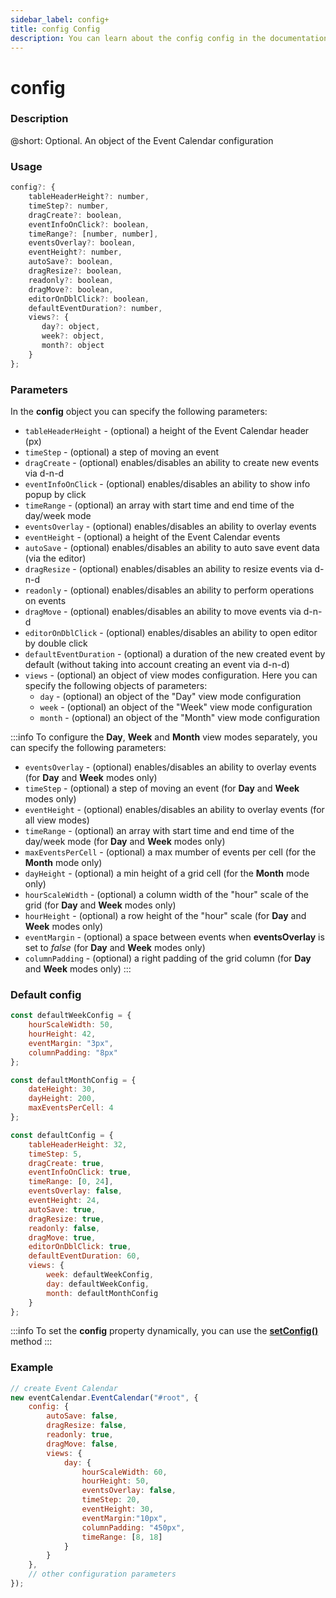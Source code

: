 ```yaml
---
sidebar_label: config+
title: config Config
description: You can learn about the config config in the documentation of the DHTMLX JavaScript Event Calendar library. Browse developer guides and API reference, try out code examples and live demos, and download a free 30-day evaluation version of DHTMLX Event Calendar.
---
```


# config

### Description

@short: Optional. An object of the Event Calendar configuration

### Usage

~~~jsx {}
config?: {
    tableHeaderHeight?: number,
    timeStep?: number,
    dragCreate?: boolean, 
    eventInfoOnClick?: boolean, 
    timeRange?: [number, number],
    eventsOverlay?: boolean,
    eventHeight?: number,
    autoSave?: boolean,
    dragResize?: boolean,
    readonly?: boolean,
    dragMove?: boolean,
    editorOnDblClick?: boolean,
    defaultEventDuration?: number,
    views?: { 
       day?: object,
       week?: object,
       month?: object
    }
};
~~~

### Parameters

In the **config** object you can specify the following parameters:

- `tableHeaderHeight` - (optional) a height of the Event Calendar header (px)
- `timeStep` - (optional) a step of moving an event
- `dragCreate` - (optional) enables/disables an ability to create new events via d-n-d
- `eventInfoOnClick` - (optional) enables/disables an ability to show info popup by click
- `timeRange` - (optional) an array with start time and end time of the day/week mode
- `eventsOverlay` - (optional) enables/disables an ability to overlay events
- `eventHeight` - (optional) a height of the Event Calendar events
- `autoSave` - (optional) enables/disables an ability to auto save event data (via the editor)
- `dragResize` - (optional) enables/disables an ability to resize events via d-n-d
- `readonly` - (optional) enables/disables an ability to perform operations on events
- `dragMove` - (optional) enables/disables an ability to move events via d-n-d
- `editorOnDblClick` - (optional) enables/disables an ability to open editor by double click
- `defaultEventDuration` - (optional) a duration of the new created event by default (without taking into account creating an event via d-n-d)
- `views` - (optional) an object of view modes configuration. Here you can specify the following objects of parameters:
    - `day` - (optional) an object of the "Day" view mode configuration
    - `week` - (optional) an object of the "Week" view mode configuration
    - `month` - (optional) an object of the "Month" view mode configuration

:::info
To configure the **Day**, **Week** and **Month** view modes separately, you can specify the following parameters:
- `eventsOverlay` - (optional) enables/disables an ability to overlay events (for **Day** and **Week** modes only)
- `timeStep` - (optional) a step of moving an event (for **Day** and **Week** modes only)
- `eventHeight` - (optional) enables/disables an ability to overlay events (for all view modes)
- `timeRange` - (optional) an array with start time and end time of the day/week mode (for **Day** and **Week** modes only)
- `maxEventsPerCell` - (optional) a max mumber of events per cell (for the **Month** mode only)
- `dayHeight` - (optional) a min height of a grid cell (for the **Month** mode only)
- `hourScaleWidth` - (optional) a column width of the "hour" scale of the grid (for **Day** and **Week** modes only)
- `hourHeight` - (optional) a row height of the "hour" scale (for **Day** and **Week** modes only)
- `eventMargin` - (optional) a space between events when **eventsOverlay** is set to *false* (for **Day** and **Week** modes only)
- `columnPadding` - (optional) a right padding of the grid column (for **Day** and **Week** modes only)
:::

### Default config

~~~jsx {}
const defaultWeekConfig = {
	hourScaleWidth: 50,
	hourHeight: 42,
	eventMargin: "3px",
	columnPadding: "8px"
};

const defaultMonthConfig = {
	dateHeight: 30,
	dayHeight: 200,
	maxEventsPerCell: 4
};

const defaultConfig = {
    tableHeaderHeight: 32,
	timeStep: 5,
	dragCreate: true,
    eventInfoOnClick: true,
    timeRange: [0, 24],
    eventsOverlay: false,
    eventHeight: 24,
    autoSave: true,
    dragResize: true,
	readonly: false,
	dragMove: true,
	editorOnDblClick: true,
    defaultEventDuration: 60,
	views: {
		week: defaultWeekConfig,
		day: defaultWeekConfig,
		month: defaultMonthConfig
	}
};
~~~

:::info
To set the **config** property dynamically, you can use the 
[**setConfig()**](api/methods/js_eventcalendar_setconfig_method.md) method
:::

### Example

~~~jsx {3-20}
// create Event Calendar
new eventCalendar.EventCalendar("#root", {
    config: {
        autoSave: false,
        dragResize: false,
        readonly: true,
        dragMove: false,
        views: {
            day: {
                hourScaleWidth: 60,
                hourHeight: 50, 
                eventsOverlay: false, 
                timeStep: 20, 
                eventHeight: 30,
                eventMargin:"10px",
                columnPadding: "450px", 
                timeRange: [8, 18]
            }
        }
    },
    // other configuration parameters
});
~~~
